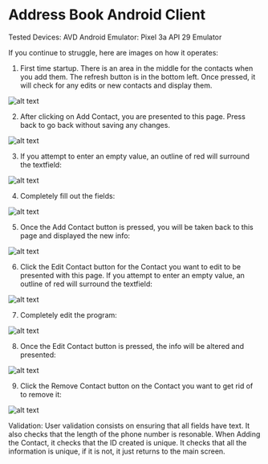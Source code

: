 # Address Book Android Client

Tested Devices:
AVD Android Emulator: Pixel 3a API 29 Emulator


If you continue to struggle, here are images on how it operates:

1. First time startup. There is an area in the middle for the contacts when you add them. The refresh button is in the bottom left.
Once pressed, it will check for any edits or new contacts and display them.

![alt text](https://github.com/Alexander-Aghili/AddressBookAndroidClient/blob/master/Images/startup.png?raw=true)

2. After clicking on Add Contact, you are presented to this page. Press back to go back without saving any changes.

![alt text](https://github.com/Alexander-Aghili/AddressBookAndroidClient/blob/master/Images/AddContactStartup.png?raw=true)

3. If you attempt to enter an empty value, an outline of red will surround the textfield:

![alt text](https://github.com/Alexander-Aghili/AddressBookAndroidClient/blob/master/Images/AddContactNoInfo.png?raw=true)

4. Completely fill out the fields:

![alt text](https://github.com/Alexander-Aghili/AddressBookAndroidClient/blob/master/Images/AddContactFilled.png?raw=true)

5. Once the Add Contact button is pressed, you will be taken back to this page and displayed the new info:

![alt text](https://github.com/Alexander-Aghili/AddressBookAndroidClient/blob/master/Images/NewContactAdded.png?raw=true)

6. Click the Edit Contact button for the Contact you want to edit to be presented with this page. If you attempt to enter an empty value, an outline of red will surround the textfield:

![alt text](https://github.com/Alexander-Aghili/AddressBookAndroidClient/blob/master/Images/EditContactNoInfo.png?raw=true)

7. Completely edit the program: 

![alt text](https://github.com/Alexander-Aghili/AddressBookAndroidClient/blob/master/Images/EditContactFilled.png?raw=true)

8. Once the Edit Contact button is pressed, the info will be altered and presented:

![alt text](https://github.com/Alexander-Aghili/AddressBookAndroidClient/blob/master/Images/ContactEdited.png?raw=true)

9. Click the Remove Contact button on the Contact you want to get rid of to remove it:

![alt text](https://github.com/Alexander-Aghili/AddressBookAndroidClient/blob/master/Images/startup.png?raw=true)

Validation: User validation consists on ensuring that all fields have text. It also checks that the length of the phone number is resonable. 
When Adding the Contact, it checks that the ID created is unique. It checks that all the information is unique, if it is not, it just returns to the main screen.
